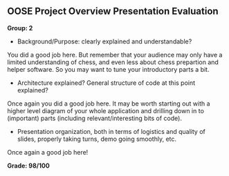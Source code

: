 OOSE Project Overview Presentation Evaluation
---------------------------------------------

**Group: 2**

* Background/Purpose: clearly explained and understandable?

You did a good job here. But remember that your audience may only have a limited understanding of chess, and even less about chess prepartion and helper software. So you may want to tune your introductory parts a bit.

* Architecture explained? General structure of code at this point explained?

Once again you did a good job here. It may be worth starting out with a higher level diagram of your whole application and drilling down in to (important) parts (including relevant/interesting bits of code).

* Presentation organization, both in terms of logistics and quality of slides, properly taking turns, demo going smoothly, etc.

Once again a good job here!
	
**Grade: 98/100**
